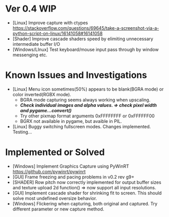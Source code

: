 # Ver 0.4 WIP
- [Linux] Improve capture with ctypes https://stackoverflow.com/questions/69645/take-a-screenshot-via-a-python-script-on-linux/16141058#16141058
- [Shader] Improve cascade shaders speed by elimiting unnecessary intermediate buffer I/O
- [Windows/LInux] Test keyboard/mouse input pass through by window messenging etc.

# Known Issues and Investigations
- [Linux] Menu icon sometimes(50%) appears to be blank(BGRA mode) or color inverted(RGBX mode).
  - BGRA mode capturing seems always working when upscaling.
  - ***Check individual images and alpha values. => check pixel width and pygame...convert()***
  - Try other pixmap format arguments 0xFFFFFFFF or 0xFFFFFF00 
  - BGRX not available in pygame, but avaible in PIL.
- [Linux] Buggy switching fullscreen modes. Changes implemented. Testing...
  
# Implemented or Solved
- [Windows] Implement Graphics Capture using PyWinRT https://github.com/pywinrt/pywinrt
- [GUI] Frame freezing and pacing problems in v0.2 rev g9+
- [SHADER] Row pitch now correctly implemented for output buffer sizes and texture upload 2d function() => now support all input resolutions.
- [GUI] Implement cascade shader for shrinking fit to screen. This should solve most undefined oversize behavior.
- [Windows] Flickering when capturing, both original and captured. Try different parameter or new capture method.
